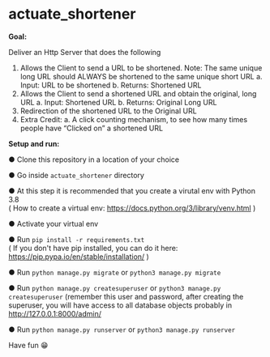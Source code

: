 # actuate_shortener

**Goal:**

Deliver an Http Server that does the following
1. Allows the Client to send a URL to be shortened. Note: The same
unique long URL should ALWAYS be shortened to the same unique
short URL
a. Input: URL to be shortened
b. Returns: Shortened URL
2. Allows the Client to send a shortened URL and obtain the original,
long URL
a. Input: Shortened URL
b. Returns: Original Long URL
3. Redirection of the shortened URL to the Original URL
4. Extra Credit:
a. A click counting mechanism, to see how many times people
have “Clicked on” a shortened URL

**Setup and run:**

● Clone this repository in a location of your choice

● Go inside `actuate_shortener` directory  

● At this step it is recommended that you create a virutal env with Python 3.8  
 ( How to create a virtual env: https://docs.python.org/3/library/venv.html )  

● Activate your virtual env

● Run `pip install -r requirements.txt`  
  ( If you don't have pip installed, you can do it here: https://pip.pypa.io/en/stable/installation/ )  

● Run `python manage.py migrate` or `python3 manage.py migrate`

● Run `python manage.py createsuperuser` or `python3 manage.py createsuperuser`
 (remember this user and password, after creating the superuser, you will have access to all database objects probably in http://127.0.0.1:8000/admin/

● Run `python manage.py runserver` or `python3 manage.py runserver`
 
Have fun 😁


